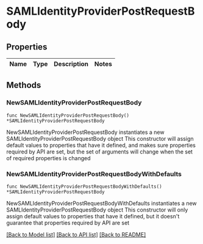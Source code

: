 # SAMLIdentityProviderPostRequestBody

## Properties

Name | Type | Description | Notes
------------ | ------------- | ------------- | -------------

## Methods

### NewSAMLIdentityProviderPostRequestBody

`func NewSAMLIdentityProviderPostRequestBody() *SAMLIdentityProviderPostRequestBody`

NewSAMLIdentityProviderPostRequestBody instantiates a new SAMLIdentityProviderPostRequestBody object
This constructor will assign default values to properties that have it defined,
and makes sure properties required by API are set, but the set of arguments
will change when the set of required properties is changed

### NewSAMLIdentityProviderPostRequestBodyWithDefaults

`func NewSAMLIdentityProviderPostRequestBodyWithDefaults() *SAMLIdentityProviderPostRequestBody`

NewSAMLIdentityProviderPostRequestBodyWithDefaults instantiates a new SAMLIdentityProviderPostRequestBody object
This constructor will only assign default values to properties that have it defined,
but it doesn't guarantee that properties required by API are set


[[Back to Model list]](../README.md#documentation-for-models) [[Back to API list]](../README.md#documentation-for-api-endpoints) [[Back to README]](../README.md)


